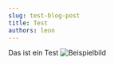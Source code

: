 ```yaml
---
slug: test-blog-post
title: Test
authors: leon
---
```


Das ist ein Test
![Beispielbild](../static/img/IMG_8865.png)

<!-- truncate -->

